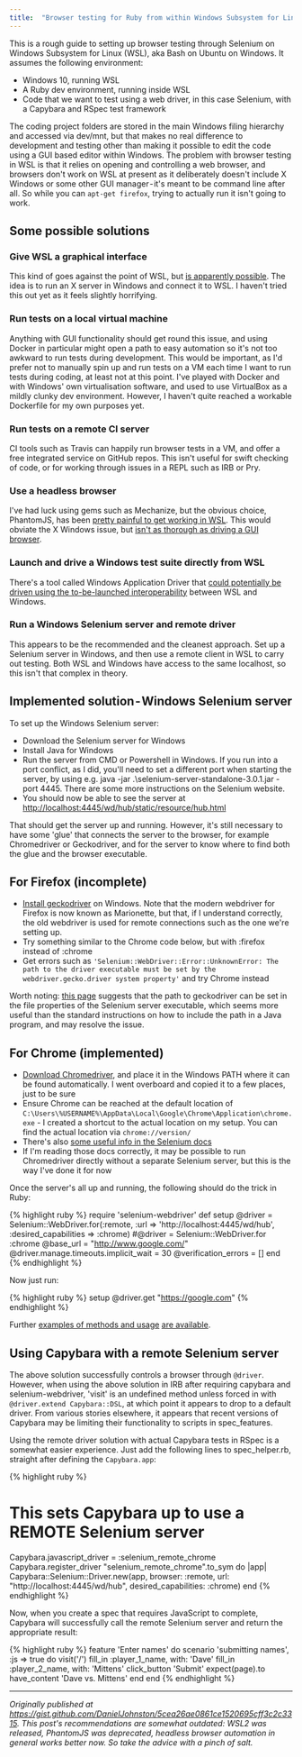 ```yaml
---
title:  "Browser testing for Ruby from within Windows Subsystem for Linux"
---
```


This is a rough guide to setting up browser testing through Selenium on Windows Subsystem for Linux (WSL), aka Bash on Ubuntu on Windows. It assumes the following environment:

- Windows 10, running WSL
- A Ruby dev environment, running inside WSL
- Code that we want to test using a web driver, in this case Selenium, with a Capybara and RSpec test framework

The coding project folders are stored in the main Windows filing hierarchy and accessed via dev/mnt, but that makes no real difference to development and testing other than making it possible to edit the code using a GUI based editor within Windows.
The problem with browser testing in WSL is that it relies on opening and controlling a web browser, and browsers don't work on WSL at present as it deliberately doesn't include X Windows or some other GUI manager - it's meant to be command line after all. So while you can `apt-get firefox`, trying to actually run it isn't going to work.

## Some possible solutions

### Give WSL a graphical interface

This kind of goes against the point of WSL, but [is apparently possible](https://github.com/Microsoft/BashOnWindows/issues/1169#issuecomment-252148854). The idea is to run an X server in Windows and connect it to WSL. I haven't tried this out yet as it feels slightly horrifying.

### Run tests on a local virtual machine

Anything with GUI functionality should get round this issue, and using Docker in particular might open a path to easy automation so it's not too awkward to run tests during development. This would be important, as I'd prefer not to manually spin up and run tests on a VM each time I want to run tests during coding, at least not at this point. I've played with Docker and with Windows' own virtualisation software, and used to use VirtualBox as a mildly clunky dev environment. However, I haven't quite reached a workable Dockerfile for my own purposes yet.

### Run tests on a remote CI server

CI tools such as Travis can happily run browser tests in a VM, and offer a free integrated service on GitHub repos. This isn't useful for swift checking of code, or for working through issues in a REPL such as IRB or Pry.

### Use a headless browser

I've had luck using gems such as Mechanize, but the obvious choice, PhantomJS, has been [pretty painful to get working in WSL](https://github.com/Microsoft/BashOnWindows/issues/903). This would obviate the X Windows issue, but [isn't as thorough as driving a GUI browser](https://watirmelon.blog/2015/12/08/real-vs-headless-browsers-for-automated-acceptance-tests/).

### Launch and drive a Windows test suite directly from WSL

There's a tool called Windows Application Driver that [could potentially be driven using the to-be-launched interoperability](https://github.com/Microsoft/BashOnWindows/issues/1169#issuecomment-252659238) between WSL and Windows.

### Run a Windows Selenium server and remote driver

This appears to be the recommended and the cleanest approach. Set up a Selenium server in Windows, and then use a remote client in WSL to carry out testing. Both WSL and Windows have access to the same localhost, so this isn't that complex in theory.

## Implemented solution - Windows Selenium server

To set up the Windows Selenium server:

- Download the Selenium server for Windows
- Install Java for Windows
- Run the server from CMD or Powershell in Windows. If you run into a port conflict, as I did, you'll need to set a different port when starting the server, by using e.g. java -jar .\selenium-server-standalone-3.0.1.jar -port 4445. There are some more instructions on the Selenium website.
- You should now be able to see the server at <http://localhost:4445/wd/hub/static/resource/hub.html>

That should get the server up and running. However, it's still necessary to have some 'glue' that connects the server to the browser, for example Chromedriver or Geckodriver, and for the server to know where to find both the glue and the browser executable.

## For Firefox (incomplete)

- [Install geckodriver](https://github.com/mozilla/geckodriver/releases) on Windows. Note that the modern webdriver for Firefox is now known as Marionette, but that, if I understand correctly, the old webdriver is used for remote connections such as the one we're setting up.
- Try something similar to the Chrome code below, but with :firefox instead of :chrome
- Get errors such as `'Selenium::WebDriver::Error::UnknownError: The path to the driver executable must be set by the webdriver.gecko.driver system property'` and try Chrome instead

Worth noting: [this page](http://toolsqa.com/selenium-webdriver/how-to-use-geckodriver/) suggests that the path to geckodriver can be set in the file properties of the Selenium server executable, which seems more useful than the standard instructions on how to include the path in a Java program, and may resolve the issue.

## For Chrome (implemented)

- [Download Chromedriver](https://sites.google.com/a/chromium.org/chromedriver/downloads), and place it in the Windows PATH where it can be found automatically. I went overboard and copied it to a few places, just to be sure
- Ensure Chrome can be reached at the default location of `C:\Users\%USERNAME%\AppData\Local\Google\Chrome\Application\chrome.exe` - I created a shortcut to the actual location on my setup. You can find the actual location via `chrome://version/`
- There's also [some useful info in the Selenium docs](https://github.com/SeleniumHQ/selenium/wiki/ChromeDriver)
- If I'm reading those docs correctly, it may be possible to run Chromedriver directly without a separate Selenium server, but this is the way I've done it for now

Once the server's all up and running, the following should do the trick in Ruby:

{% highlight ruby %}
require 'selenium-webdriver'
def setup
 @driver = Selenium::WebDriver.for(:remote, :url => 'http://localhost:4445/wd/hub', :desired_capabilities => :chrome)
 #@driver = Selenium::WebDriver.for :chrome
 @base_url = "http://www.google.com/"
 @driver.manage.timeouts.implicit_wait = 30
 @verification_errors = []
end
{% endhighlight %}

Now just run:

{% highlight ruby %}
setup
@driver.get "https://google.com"
{% endhighlight %}

Further [examples of methods and usage](https://github.com/SeleniumHQ/selenium/wiki/Ruby-Bindings) [are available](https://community.perfectomobile.com/posts/938840-ruby-example-for-remotewebdriver).

## Using Capybara with a remote Selenium server

The above solution successfully controls a browser through `@driver`. However, when using the above solution in IRB after requiring capybara and selenium-webdriver, 'visit' is an undefined method unless forced in with `@driver.extend Capybara::DSL`, at which point it appears to drop to a default driver. From various stories elsewhere, it appears that recent versions of Capybara may be limiting their functionality to scripts in spec_features.

Using the remote driver solution with actual Capybara tests in RSpec is a somewhat easier experience. Just add the following lines to spec_helper.rb, straight after defining the `Capybara.app`:

{% highlight ruby %}
# This sets Capybara up to use a REMOTE Selenium server 
Capybara.javascript_driver = :selenium_remote_chrome
Capybara.register_driver "selenium_remote_chrome".to_sym do |app|
 Capybara::Selenium::Driver.new(app, browser: :remote, url: "http://localhost:4445/wd/hub", desired_capabilities: :chrome)
end
{% endhighlight %}

Now, when you create a spec that requires JavaScript to complete, Capybara will successfully call the remote Selenium server and return the appropriate result:

{% highlight ruby %}
feature 'Enter names' do
 scenario 'submitting names', :js => true do
  visit('/')
  fill_in :player_1_name, with: 'Dave'
  fill_in :player_2_name, with: 'Mittens'
  click_button 'Submit'
  expect(page).to have_content 'Dave vs. Mittens'
 end
end
{% endhighlight %}

---

*Originally published at <https://gist.github.com/DanielJohnston/5cea26ae0861ce1520695cff3c2c3315>. This post's recommendations are somewhat outdated: WSL2 was released, PhantomJS was deprecated, headless browser automation in general works better now. So take the advice with a pinch of salt.*
